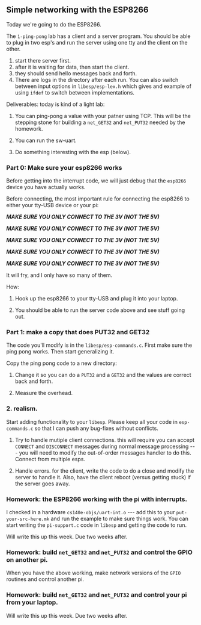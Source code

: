 ## Simple networking with the ESP8266

Today we're going to do the ESP8266.  

The `1-ping-pong` lab has a client and a server program.  You should be able to
plug in two esp's and run the server using one tty and the client on the other.
   1. start there server first.
   2. after it is waiting for data, then start the client.
   3. they should send hello messages back and forth.
   4. There are logs in the directory after each run.  You can also switch
      between input options in `libesp/esp-lex.h` which gives and example
      of using `ifdef` to switch between implementations.

Deliverables: today is kind of a light lab:

  1. You can ping-pong a value with your patner using TCP.  This will
     be the stepping stone for building a `net_GET32` and `net_PUT32`
     needed by the homework.

  2. You can run the sw-uart.

  3. Do something interesting with the esp (below).

### Part 0: Make sure your esp8266 works

Before getting into the interrupt code, we will just debug that the
`esp8266` device you have actually works.  

Before connecting, the most important rule for connecting the esp8266
to either your tty-USB device or your pi:

   ***MAKE SURE YOU ONLY CONNECT TO THE 3V (NOT THE 5V)***

   ***MAKE SURE YOU ONLY CONNECT TO THE 3V (NOT THE 5V)***

   ***MAKE SURE YOU ONLY CONNECT TO THE 3V (NOT THE 5V)***

   ***MAKE SURE YOU ONLY CONNECT TO THE 3V (NOT THE 5V)***

   ***MAKE SURE YOU ONLY CONNECT TO THE 3V (NOT THE 5V)***

It will fry, and I only have so many of them.

How:

  1. Hook up the esp8266 to your tty-USB and plug it into your laptop.

  2. You should be able to run the server code above and see stuff going out.
        
### Part 1:  make a copy that does PUT32 and GET32

The code you'll modify is in the `libesp/esp-commands.c`.  First make
sure the ping pong works.  Then start generalizing it.

Copy the ping pong code to a new directory:
  1. Change it so you can do a `PUT32` and a `GET32` and the values are
     correct back and forth.

  2. Measure the overhead.

### 2. realism.

Start adding functionality to your `libesp`.   Please keep all your code in
`esp-commands.c` so that I can push any bug-fixes without conflicts.

  1. Try to handle mutiple client connections.  this will require you
     can accept `CONNECT` and `DISCONNECT` messages during normal message
     processing --- you will need to modify the out-of-order messages handler
     to do this.   Connect from multiple esps.

  2. Handle errors.  for the client, write the code to do a close and modify the 
     server to handle it.  Also, have the client reboot (versus getting stuck) if the
     server goes away.

### Homework: the ESP8266 working with the pi with interrupts.

I checked  in a hardware `cs140e-objs/uart-int.o` --- add this to your
`put-your-src-here.mk` and run the example to make sure things work.
You can start writing the `pi-support.c` code in `libesp` and getting the 
code to run.

Will write this up this week.  Due two weeks after.

### Homework: build `net_GET32` and `net_PUT32` and control the GPIO on another pi.

When you have the above working, make network versions of the `GPIO` routines
and control another pi.

### Homework: build `net_GET32` and `net_PUT32` and control your pi from your laptop.

Will write this up this week.  Due two weeks after.
